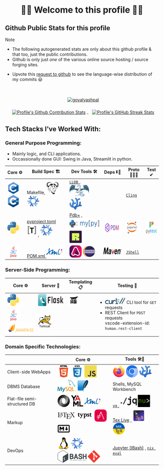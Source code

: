 <!--
2024-09-18
 -->

<!--

latest commit id: 2f0ab29740 ('24-09-19)
https://raw.githubusercontent.com/github/explore/main/topics/nodejs/nodejs.png


<link rel="stylesheet" type='text/css'
  href="https://cdn.jsdelivr.net/gh/devicons/devicon@latest/devicon.min.css"
/>

<style>
  table i { font-size: xxx-large; vertical-align: middle; }
</style>


<i class="devicon-c-plain colored"></i> <i class="devicon-cplusplus-plain colored"></i>

  -->



<h1 align="center">🌻🌺 Welcome to this profile 🪷🌹</h1>




## Github Public Stats for this profile

> [!NOTE]
> * The following autogenerated stats are only about this github profile & that too, just the public contributions.
> * Github is only just _one_ of the various online source hosting / source forging sites.


[user-lang-info]: https://github.com/orgs/community/discussions/18230

* Upvote this [request to github][user-lang-info] to see the language-wise distribution of my commits 😃


<br/>


<p align="center">
&nbsp;
<a
  href="https://github.com/ryo-ma/github-profile-trophy"
  aria-details="https://github-profile-trophy.vercel.app"
>
  <img alt="goyalyashpal"
    style="vertical-align: middle; margin:5px"
    src="https://github-profile-trophy.vercel.app/?username=goyalyashpal&title=-Stars,-Reviews,-Followers&column=-1&margin-w=25&margin-h=25&theme=onedark"
  />
</a>
</p>

  <!-- align="center" float:center; -->

<!--
* The width of the github profile readme is 780px
* ( 5 * 2 ) * 2 = 10px in margins
* 372 + 300 = 672px in image
 -->

<p align="center">
&nbsp;
<a
  href="https://github-readme-stats.vercel.app/"
>
  <img width=300px
    alt="Profile's Github Contribution Stats"
    style="vertical-align: middle; margin:5px"
    src="https://github-readme-stats.vercel.app/api?username=goyalyashpal&show_icons=true&locale=en&show=prs_merged&hide=stars,prs&hide_rank=true&cache_seconds=86400&theme=onedark"
    />
</a>
&nbsp;
<a
  href="https://git.io/streak-stats"
  aria-details="https://github-readme-streak-stats.herokuapp.com/demo/"
>
  <img width=372px
    alt="Profile's GitHub Streak Stats"
    style="vertical-align: middle; margin:5px;"
    src="https://github-readme-streak-stats.herokuapp.com?user=goyalyashpal&theme=onedark&date_format=%5BY%20%5DM%20j&mode=weekly&hide_current_streak=false&card_width=450px"
  />
  <!-- Default Streak Stats width is 495px -->
</a>
</p>




## Tech Stacks I've Worked With:




### General Purpose Programming:

* Mainly logic, and CLI applications.
* Occassionally done GUI: Swing in Java, Streamlit in python.


<table>

<thead>
<tr>
  <th>Core ⚙</th> <th>Build Spec 🏗</th> <th>Dev Tools 🛠</th> <th>Deps ⏬🧳</th> <th>Proto 🏃‍♀️‍➡️</th> <th>Test ✔</th>
</tr>
</thead>

<tbody>

<tr>
  <td>
    <!-- <img alt="Static Badge" src="https://img.shields.io/badge/C-000?style=for-the-badge&logo=c"> -->
    <a title="C language" href="https://github.com/topics/c"><img height=40 alt="C" src="assets/c.svg" /></a>
    <a title="C++" href="https://github.com/topics/cpp"><img height=40 alt="C++" src="assets/cpp.svg" /></a>

  </td>
  <td> Makefile,
    <a title="GNU Make" href="https://www.gnu.org/software/make/"><img height=40 alt="Make" src="assets/gnu.png" /></a>
    <a title="Nix package manager" href="https://github.com/topics/nix"><img height=40 alt="Nix Pkg Manager" src="assets/nix.png" /></a>
  </td>
  <td>
    <a title="🐛 LLDB" href="https://lldb.llvm.org/"> <code>LLDB</code> </a>
    , <a title="LLVM Compiler toolchain" href="https://github.com/topics/llvm"><img height=40 alt="LLVM" src="assets/llvm.png" /></a>
    <a title="VSCodium - Open Source Binaries of VSCode" href="https://vscodium.com/"><img height=40 alt="VSCodium" src="assets/vscodium.svg" /></a>
  </td>
  <td>   </td>
  <td>
    <a title="Cling - ROOT https://root.cern/cling/" href="https://rawcdn.githack.com/root-project/cling/master/www/index.html"> <code>Cling</code> </a>
  </td>
  <td>   </td>
</tr>

<tr>
  <td>
    <a title="Python" href="https://github.com/topics/python"><img height=40 alt="Python" src="cassets/python.svg" /></a>
  </td>
  <td>
    <a title="Python Project PyProject.TOML Config File" href="https://packaging.python.org/en/latest/specifications/pyproject-toml/"> pyproject.toml <img height=40 alt="TOML logo" src="cassets/toml.svg" /></a>
    <!-- href="https://pip.pypa.io/en/stable/reference/build-system/pyproject-toml/" -->
    , <a title="Nix package manager" href="https://github.com/topics/nix"><img height=40 alt="Nix Pkg Manager" src="assets/nix.png" /></a>
  </td>
  <td>
    <!-- <a title="CPython Python Implementation" href="https://www.python.org/download/alternatives/"> CPython </a> -->
    <a title="pdbplus · PyPI" href="https://pypi.org/project/pdbplus/">Pdb+</a>
    , <a title="mypy - Optional Static Typing for Python" href="https://www.mypy-lang.org/"><img height=40 alt="mypy" src="cassets/mypy.svg" /></a>
    <a title="Ruff - fast Python linter" href="https://docs.astral.sh/ruff/"><img height=40 alt="Ruff" src="assets/ruff.png" /></a>
  </td>
  <td>
    <a title="PDM a modern Python package and dependency manager" href="https://pdm-project.org/latest/"><img height=40 alt="PDM" src="assets/pdm.png" /></a>
    <!-- <a title="PyPI Python Package Index" href="https://github.com/topics/pypi"><img height=40 alt="PyPI" src="assets/pypi.svg" /></a> -->
  </td>
  <td>
    <a title="Jupyter REPL Notebooks" href="https://github.com/topics/jupyter"><img height=40 alt="Jupyter" src="assets/jupyter-notebook.png" /></a>
  </td>
  <td>
    <a title="Pytest Python testing framework" href="https://pytest.org"><img height=40 alt="Pytest" src="cassets/pytest.svg" /></a>
  </td>
</tr>

<tr>
  <td>
    <a title="Java" href="https://github.com/topics/java"><img height=40 alt="Java" src="assets/java.svg" /></a>
  </td>
  <td>
    <a title="Maven – POM Reference" href="https://maven.apache.org/pom.html"> POM.xml <img height=40 alt="XML logo" src="cassets/xml.svg" /></a>
  </td>
  <td>
    <a title="Adoptium Temurin JDK" href="https://github.com/topics/adoptium"><img height=40 alt="Adoptium Temurin JDK" src="assets/adoptium.png" /></a>
    <a title="Eclipse IDE" href="https://eclipseide.org/"><img height=40 alt="Eclipse" src="assets/eclipse.svg" /></a>
  </td>
  <td>
    <a title="Apache Maven" href="https://github.com/topics/maven"><img height=40 alt="Maven" src="cassets/maven.svg" /></a>
  </td>
  <td>
    <a title="Introduction to JShell" href="https://docs.oracle.com/en/java/javase/21/jshell/introduction-jshell.html"> <code>JShell</code> </a>
  </td>
  <td>   </td>
</tr>

</tbody>

</table>




### Server-Side Programming:

[RFC 2616]: http://www.w3.org/Protocols/rfc2616/rfc2616-sec5.html "HTTP/1.1: Request"
[RFC 9110]: https://www.rfc-editor.org/rfc/rfc9110.html "RFC 9110: HTTP Semantics"

<!--
* httpYac - Rest Client: vscode-extension-id: `anweber.vscode-httpyac`

* Thunder Client: vscode-extension-id: `rangav.vscode-thunder-client`
 -->



<table>

<thead>
<tr>
  <th>Core ⚙</th> <th>Server 📡</th> <th>Templating 📋</th> <th>Testing 🧪</th>
</tr>
</thead>

<tbody>

<tr>
  <td>
    <a title="Python" href="https://github.com/topics/python"><img height=40 alt="Python" src="cassets/python.svg" /></a>
  </td>
  <td>
    <a title="Flask micro web framework" href="https://github.com/topics/flask"><img height=40 alt="Flask" src="assets/flask.png" /></a>
  </td>
  <td>
    <a title="Jinja templating engine" href="https://jinja.palletsprojects.com/"><img height=40 alt="Jinja" src="assets/jinja.png" /></a>
  </td>
  <td rowspan="2">
    <ul>
      <li>
        <a title="curl" href="https://curl.se/"><img height=20 alt="curl" src="assets/curl.svg" /></a> CLI tool for <code>GET</code> requests
      </li>
      <li>
        REST Client for <code>POST</code> requests <br/>
        vscode-extension-id: <code>humao.rest-client</code>
      </li>
    </ul>
  </td>
</tr>

<tr>
  <td>
    <a title="Java" href="https://github.com/topics/java"><img height=40 alt="Java" src="assets/java.svg" /></a>
    <a title="Jakarta EE" href="https://github.com/topics/jakarta-ee"><img height=40 alt="Jakarta EE" src="cassets/jakarta-ee.svg" /></a>
  </td>
  <td>
    <a title="Apache Tomcat" href="https://tomcat.apache.org/"><img height=40 alt="Tomcat" src="cassets/tomcat.svg" /></a>
  </td>
  <td>
  </td>
</tr>

</tbody>

</table>




### Domain Specific Technologies:

<table>

<thead>
<tr>
  <th></th> <th>Core ⚙</th> <th>Tools 🛠🧰</th>
</tr>
</thead>

<tbody>

<tr>
  <td> Client-side WebApps  </td>
  <td>
    <a title="HTML5" href="https://github.com/topics/html5"><img height=40 alt="HTML5" src="assets/html.png" /></a>
    <a title="CSS Cascading Style Sheets" href="https://github.com/topics/css3"><img height=40 alt="CSS3" src="assets/css.png" /></a>
    <a title="JavaScript" href="https://github.com/topics/javascript"><img height=40 alt="JavaScript" src="assets/javascript.png" /></a>
  </td>
  <td>
    <a title="Firefox Browser" href="https://github.com/topics/firefox"><img height=40 alt="Firefox" src="assets/firefox.png" /></a>
    <a title="Chromium based browsers" href="https://github.com/topics/chromium"><img height=40 alt="Chromium" src="assets/chromium.png" /></a>
    <a title="VSCodium - Open Source Binaries of VSCode" href="https://vscodium.com/"><img height=40 alt="VSCodium" src="assets/vscodium.svg" /></a>
  </td>
</tr>

<tr>
  <td> DBMS Database  </td>
  <td>
    <a title="MySQL DBMS" href="https://github.com/topics/mysql"><img height=40 alt="MySQL" src="assets/mysql.svg" /></a>
    <a title="SQLite Serverless RDBMS" href="https://github.com/topics/sqlite"><img height=40 alt="SQLite" src="assets/sqlite.png" /></a>
  </td>
  <td> Shells, MySQL Workbench  </td>
</tr>

<tr>
  <td> Flat-file semi-structured DB  </td>
  <td>
    <a title="JSON data interchange format" href="https://github.com/topics/json"><img height=40 alt="JSON" src="assets/json.png" /></a>
    <a title="YAML data serialization language" href="https://yaml.org/"><img height=40 alt="YAML" src="assets/yaml.svg" /></a>
    <a title="XML eXtensible Markup Language" href="https://www.w3.org/XML/"><img height=40 alt="XML" src="cassets/xml.svg" /></a>
  </td>
  <td>
    <a title="yq YAML Processor" href="https://mikefarah.gitbook.io/yq"> <code>yq</code> </a>
    , <a title="jq JSON Processor" href="https://jqlang.github.io/jq/"><img height=40 alt="jq" src="cassets/jq.svg" /></a>
    <a title="Nushell" href="https://www.nushell.sh/"><img height=40 alt="Nushell" src="assets/nushell.png" /></a>
  </td>
</tr>

<tr>
  <td> Markup  </td>
  <td>
    <a title="LaTeX document preparation system" href="https://github.com/topics/latex"><img height=40 alt="LaTeX" src="cassets/latex.svg" /></a>
    <a title="Typst: Compose papers faster" href="https://typst.app/"><img height=40 alt="Typst" src="cassets/typst.svg" /></a>
    <a title="Asciidoctor - A fast, open source, Ruby-based text publishing tool" href="https://asciidoctor.org/"><img height=40 alt="AsciiDoc" src="assets/asciidoctor.svg" /></a>
    <a title="Markdown plaintext formatting to HTML conversion" href="https://github.com/topics/markdown"><img height=40 alt="Markdown" src="assets/markdown.svg" /></a>
  </td>
  <td>
    <a title="TeX Live - TeX Users Group" href="https://tug.org/texlive/">Tex Live</a>
    , <a title="TeXstudio - A LaTeX editor" href="https://www.texstudio.org/"><img height=40 alt="TeXStudio" src="assets/texstudio.png" /></a>
    <a title="MiKTeX - TeX/LaTeX distribution for Windows" href="https://miktex.org/"><img height=40 alt="MiKTeX" src="assets/miktex.svg" /></a>
  </td>
</tr>

<tr>
  <td> DevOps  </td>
  <td>
    <a title="linux" href="https://github.com/topics/linux"><img height=40 alt="Linux" src="assets/linux.png" /></a>
    <a title="nix" href="https://github.com/topics/nix"><img height=40 alt="Nix Pkg Manager" src="assets/nix.png" /></a>
    <a title="bash" href="https://github.com/topics/bash"><img height=40 alt="Bash" src="assets/bash.svg" /></a>
    <a title="git" href="https://github.com/topics/git"><img height=40 alt="Git" src="assets/git.png" /></a>
  </td>
  <td>
    <a title="bash_kernel · PyPI" href="https://pypi.org/project/bash_kernel/">Jupyter (IBash)</a>
    <!-- , <a title="nix eval - Nix Reference Manual" href="https://nix.dev/manual/nix/latest/command-ref/new-cli/nix3-eval.html">nix eval</a> -->
    , <a title="Nix language basics — nix.dev documentation" href="https://nix.dev/tutorials/nix-language.html#interactive-evaluation"> <code>nix eval</code></a>
  </td>
</tr>

</tbody>

</table>
